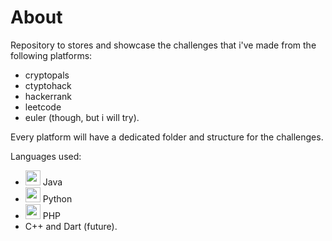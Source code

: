 # About

Repository to stores and showcase the challenges that i've made from the following platforms:
  - cryptopals
  - ctyptohack
  - hackerrank
  - leetcode
  - euler (though, but i will try).

Every platform will have a dedicated folder and structure for the challenges.

Languages used:
  - <img src="https://camo.githubusercontent.com/7dca30b1b65f560fd34793d6af8da3ba68dbcf5e09139ed40bf9a8bdae079885/68747470733a2f2f6564656e742e6769746875622e696f2f537570657254696e7949636f6e732f696d616765732f7376672f6a6176612e737667" width="24"> Java
  - <img src="https://camo.githubusercontent.com/39e3e17a1ff2a42b2451b007d37cf1cdc9e2a343e35813ff7deffdb685b348f8/68747470733a2f2f6564656e742e6769746875622e696f2f537570657254696e7949636f6e732f696d616765732f7376672f707974686f6e2e737667" width="24"> Python
  - <img src="https://camo.githubusercontent.com/17962eb3d1dd3b11926720b06bad868b2f58a402ddb4010c02817fb4c1782796/68747470733a2f2f6564656e742e6769746875622e696f2f537570657254696e7949636f6e732f696d616765732f7376672f7068702e737667" width="24"> PHP
  - C++ and Dart (future).

